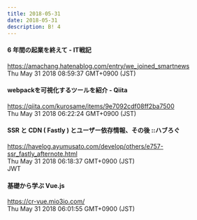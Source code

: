```yaml
---
title: 2018-05-31
date: 2018-05-31
description: B! 4
---
```


#### 6 年間の起業を終えて - IT戦記
https://amachang.hatenablog.com/entry/we_joined_smartnews<br>
Thu May 31 2018 08:59:37 GMT+0900 (JST)<br>


#### webpackを可視化するツールを紹介 - Qiita
https://qiita.com/kurosame/items/9e7092cdf08ff2ba7500<br>
Thu May 31 2018 06:22:24 GMT+0900 (JST)<br>


#### SSR と CDN ( Fastly ) とユーザー依存情報、その後 ::ハブろぐ
https://havelog.ayumusato.com/develop/others/e757-ssr_fastly_afternote.html<br>
Thu May 31 2018 06:18:37 GMT+0900 (JST)<br>
JWT


#### 基礎から学ぶ Vue.js
https://cr-vue.mio3io.com/<br>
Thu May 31 2018 06:01:55 GMT+0900 (JST)<br>


